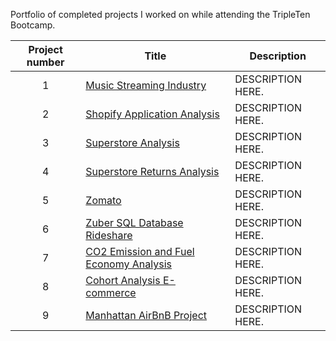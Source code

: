 
Portfolio of completed projects I worked on while attending the TripleTen Bootcamp.

| Project number | Title | Description |
| :-----------: | ----------- |----------- |
| 1 | [Music Streaming Industry](https://github.com/pshah116/Triple-Ten-Projects/tree/main/Music%20Streaming%20Industry) | DESCRIPTION HERE. |
| 2 | [Shopify Application Analysis](https://github.com/pshah116/Triple-Ten-Projects/tree/main/Shopify%20Application%20Analysis) | DESCRIPTION HERE. |
| 3 | [Superstore Analysis](https://github.com/pshah116/Triple-Ten-Projects/tree/main/Superstore%20Analysis) | DESCRIPTION HERE. |
| 4 | [Superstore Returns Analysis](https://github.com/pshah116/Triple-Ten-Projects/tree/main/Superstore%20Returns%20Analysis) | DESCRIPTION HERE. |
| 5 | [Zomato](https://github.com/pshah116/Triple-Ten-Projects/tree/main/Zomato) | DESCRIPTION HERE. |
| 6 | [Zuber SQL Database Rideshare](https://github.com/pshah116/Triple-Ten-Projects/tree/main/Zuber%20SQL%20Database%20Rideshare) | DESCRIPTION HERE. |
| 7 | [CO2 Emission and Fuel Economy Analysis](https://github.com/pshah116/Triple-Ten-Projects/tree/main/CO2%20Emission%20and%20Fuel%20Economy%20Analysis) | DESCRIPTION HERE. |
| 8 | [Cohort Analysis E-commerce](https://github.com/pshah116/Triple-Ten-Projects/tree/main/Cohort%20Analysis%20E-Commerce) | DESCRIPTION HERE. |
| 9| [Manhattan AirBnB Project](https://github.com/pshah116/Triple-Ten-Projects/tree/main/Manhattan%20AirBnB%20Project) | DESCRIPTION HERE. |





 
